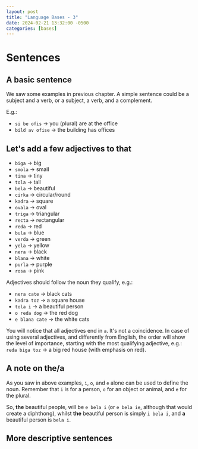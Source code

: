```yaml
---
layout: post
title: "Language Bases - 3"
date: 2024-02-21 13:32:00 -0500
categories: [bases]
---
```


# Sentences

## A basic sentence

We saw some examples in previous chapter. A simple sentence
could be a subject and a verb, or a subject, a verb, and a complement.

E.g.:

* `si be ofis` -> you (plural) are at the office
* `bild av ofise` -> the building has offices

## Let's add a few adjectives to that

* `biga` -> big
* `smola` -> small
* `tina` -> tiny
* `tola` -> tall
* `bela` -> beautiful
* `cirka` -> circular/round
* `kadra` -> square
* `ovala` -> oval
* `triga` -> triangular
* `recta` -> rectangular
* `reda` -> red
* `bula` -> blue
* `verda` -> green
* `yela` -> yellow
* `nera` -> black
* `blana` -> white
* `purla` -> purple
* `rosa` -> pink

Adjectives should follow the noun they qualify, e.g.:

* `nera cate` -> black cats
* `kadra toz` -> a square house
* `tola i` -> a beautiful person
* `o reda dog` -> the red dog
* `e blana cate` -> the white cats

You will notice that all adjectives end in `a`. It's not a
coincidence. In case of using several adjectives, and
differently from English, the order
will show the level of importance, starting with the most
qualifying adjective, e.g.: `reda biga toz` -> a big red
house (with emphasis on red).

## A note on the/a

As you saw in above examples, `i`, `o`, and `e` alone can be used
to define the noun. Remember that `i` is for a person, `o` for an
object or animal, and `e` for the plural.

So, **the** beautiful people, will be `e bela i` (or `e bela ie`,
although that would create a diphthong), whilst **the** beautiful
person is simply `i bela i`, and **a** beautiful person is `bela i`.

## More descriptive sentences


